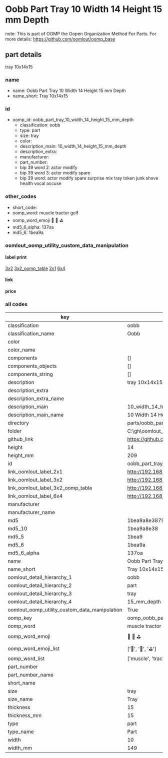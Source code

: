 # Oobb Part Tray 10 Width 14 Height 15 mm Depth  

note: This is part of OOMP the Oopen Organization Method For Parts. For more details: https://github.com/oomlout/oomp_base

##  part details
  



tray 10x14x15



### name
* name: Oobb Part Tray 10 Width 14 Height 15 mm Depth
* name_short: Tray 10x14x15 
### id
* oomp_id: oobb_part_tray_10_width_14_height_15_mm_depth
  * classification: oobb
  * type: part
  * size: tray
  * color: 
  * description_main: 10_width_14_height_15_mm_depth
  * description_extra: 
  * manufacturer: 
  * part_number: 
  * bip 39 word 2: actor modify
  * bip 39 word 3: actor modify spare
  * bip 39 word: actor modify spare surprise mix tray token junk shove health vocal accuse

### other_codes
* short_code: 
* oomp_word: muscle tractor golf
* oomp_word_emoji :muscle: :tractor: :golf:
* md5_6_alpha: 137oa
* md5_6: 1bea9a






### oomlout_oomp_utility_custom_data_manipulation
#### label print
[3x2](http://192.168.1.245:1112/?label=oomp%20137oa)
[3x2_oomp_table](http://192.168.1.108:1112/?label=oomp%20137oa)
[2x1](http://192.168.1.242:1112/?label=oomp%20137oa)
[6x4](http://192.168.1.55:1112/?label=oomp%20137oa)    

#### link

                              

#### price







### all codes 
| key | value |  
| --- | --- |  
| classification | oobb |  
| classification_name | Oobb |  
| color |  |  
| color_name |  |  
| components | [] |  
| components_objects | [] |  
| components_string | [] |  
| description | tray 10x14x15 |  
| description_extra |  |  
| description_extra_name |  |  
| description_main | 10_width_14_height_15_mm_depth |  
| description_main_name | 10 Width 14 Height 15 mm Depth |  
| directory | parts/oobb_part_tray_10_width_14_height_15_mm_depth |  
| folder | C:\gh\oomlout_oobb_version_4_generated_parts\parts\oobb_part_tray_10_width_14_height_15_mm_depth |  
| github_link | https://github.com/oomlout/oomlout_oomp_part_src/tree/main/parts/oobb_part_tray_10_width_14_height_15_mm_depth |  
| height | 14 |  
| height_mm | 209 |  
| id | oobb_part_tray_10_width_14_height_15_mm_depth |  
| link_oomlout_label_2x1 | http://192.168.1.242:1112/?label=oomp%20137oa |  
| link_oomlout_label_3x2 | http://192.168.1.245:1112/?label=oomp%20137oa |  
| link_oomlout_label_3x2_oomp_table | http://192.168.1.108:1112/?label=oomp%20137oa |  
| link_oomlout_label_6x4 | http://192.168.1.55:1112/?label=oomp%20137oa |  
| manufacturer |  |  
| manufacturer_name |  |  
| md5 | 1bea9a8e38795c7f9ec70da7a0e3a815 |  
| md5_10 | 1bea9a8e38 |  
| md5_5 | 1bea9 |  
| md5_6 | 1bea9a |  
| md5_6_alpha | 137oa |  
| name | Oobb Part Tray 10 Width 14 Height 15 mm Depth |  
| name_short | Tray 10x14x15  |  
| oomlout_detail_hierarchy_1 | oobb |  
| oomlout_detail_hierarchy_2 | part |  
| oomlout_detail_hierarchy_3 | tray |  
| oomlout_detail_hierarchy_4 | 15_mm_depth |  
| oomlout_oomp_utility_custom_data_manipulation | True |  
| oomp_key | oomp_oobb_part_tray_10_width_14_height_15_mm_depth |  
| oomp_word | muscle tractor golf |  
| oomp_word_emoji | :muscle: :tractor: :golf: |  
| oomp_word_emoji_list | [':muscle:', ':tractor:', ':golf:'] |  
| oomp_word_list | ['muscle', 'tractor', 'golf'] |  
| part_number |  |  
| part_number_name |  |  
| short_name |  |  
| size | tray |  
| size_name | Tray |  
| thickness | 15 |  
| thickness_mm | 15 |  
| type | part |  
| type_name | Part |  
| width | 10 |  
| width_mm | 149 |  
